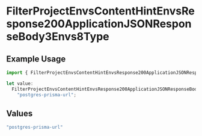 # FilterProjectEnvsContentHintEnvsResponse200ApplicationJSONResponseBody3Envs8Type

## Example Usage

```typescript
import { FilterProjectEnvsContentHintEnvsResponse200ApplicationJSONResponseBody3Envs8Type } from "@vercel/sdk/models/operations/filterprojectenvs.js";

let value:
  FilterProjectEnvsContentHintEnvsResponse200ApplicationJSONResponseBody3Envs8Type =
    "postgres-prisma-url";
```

## Values

```typescript
"postgres-prisma-url"
```